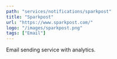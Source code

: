 ```yaml
---
path: "services/notifications/sparkpost"
title: "Sparkpost"
url: "https://www.sparkpost.com/"
logo: "/images/sparkpost.png"
tags: ["Email"]
---
```


Email sending service with analytics.
